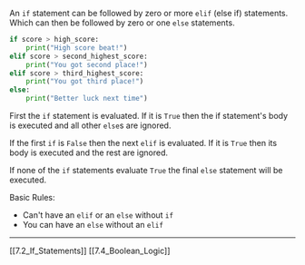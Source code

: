 An `if` statement can be followed by zero or more `elif` (else if) statements.
Which can then be followed by zero or one `else` statements.

``` python
if score > high_score:
    print("High score beat!")
elif score > second_highest_score:
    print("You got second place!")
elif score > third_highest_score:
    print("You got third place!")
else:
    print("Better luck next time")
```

First the `if` statement is evaluated. 
If it is `True` then the if statement's body is executed and all other `else`s are ignored.

If the first `if` is `False` then the next `elif` is evaluated. 
If it is `True` then its body is executed and the rest are ignored.

If none of the `if` statements evaluate `True` the final `else` statement will be executed.

Basic Rules:
- Can't have an `elif` or an `else` without `if`
- You can have an `else` without an `elif` 

---
[[7.2_If_Statements]]
[[7.4_Boolean_Logic]]
